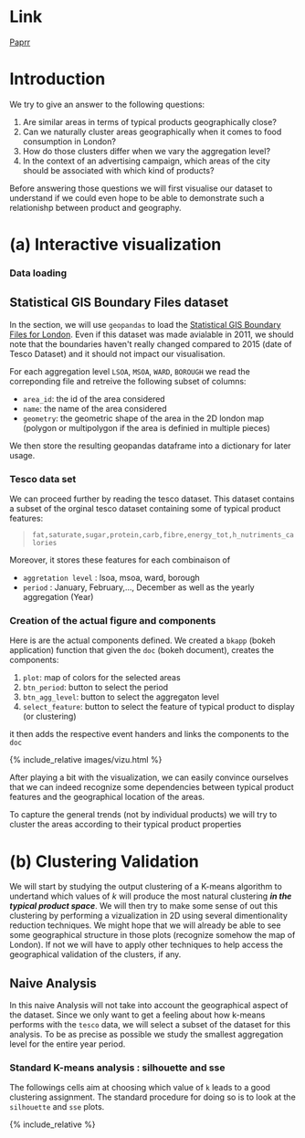 # Link
[Paprr](https://giordano-lucas.github.io/ADA-2020-Tesco-Extension/)

# Introduction

We try to give an answer to the following questions:

1. Are similar areas in terms of typical products geographically close?
2. Can we naturally cluster areas geographically when it comes to food consumption in London?
3. How do those clusters differ when we vary the aggregation level?
4. In the context of an advertising campaign, which areas of the city should be associated with which kind of products?

Before answering those questions we will first visualise our dataset to understand if we could even hope to be able to demonstrate such a relationishp between product and geography.

# (a) Interactive visualization
### Data loading
## Statistical GIS Boundary Files dataset

In the section, we will use ```geopandas``` to load the [Statistical GIS Boundary Files for London](https://data.london.gov.uk/dataset/statistical-gis-boundary-files-london). Even if this dataset was made avialable in 2011, we should note that the boundaries haven't really changed compared to 2015 (date of Tesco Dataset) and it should not impact our visualisation.

For each aggregation level ```LSOA```, ```MSOA```, ```WARD```, ```BOROUGH``` we read the correponding file and retreive the following subset of columns: 

* ```area_id```: the id of the area considered
* ```name```: the name of the area considered
* ```geometry```: the geometric shape of the area in the 2D london map (polygon or multipolygon if the area is definied in multiple pieces)

We then store the resulting geopandas dataframe into a dictionary for later usage.

### Tesco data set

We can proceed further by reading the tesco dataset. This dataset contains a subset of the orginal tesco dataset containing some of typical product features:

> ```fat,saturate,sugar,protein,carb,fibre,energy_tot,h_nutriments_calories```

Moreover, it stores these features for each combinaison of 

 * ```aggretation level``` : lsoa, msoa, ward, borough 
 * ```period```            : January, February,..., December as well as the yearly aggregation (Year)

 ### Creation of the actual figure and components
Here is are the actual components defined. We created a ```bkapp``` (bokeh application) function that given the ```doc``` (bokeh document), creates the components:

1. ```plot```: map of colors for the selected areas
2. ```btn_period```: button to select the period
3. ```btn_agg_level```: button to select the aggregaton level
4. ```select_feature```: button to select the feature of typical product to display (or clustering)

it then adds the respective event handers and links the components to the ```doc```

{% include_relative images/vizu.html %}

After playing a bit with the visualization, we can easily convince ourselves that we can indeed recognize some dependencies between typical product features and the geographical location of the areas.

To capture the general trends (not by individual products) we will try to cluster the areas according to their typical product properties

# (b) Clustering Validation

We will start by studying the output clustering of a K-means algorithm to undertand which values of $k$ will produce the most natural clustering __*in the typical product space*__. We will then try to make some sense of out this clustering by performing a vizualization in 2D using several dimentionality reduction techniques. We might hope that we will already be able to see some geographical structure in those plots (recognize somehow the map of London). If not we will have to apply other techniques to help access the geographical validation of the clusters, if any.

## Naive Analysis
In this naive Analysis will not take into account the geographical aspect of the dataset. Since we only want to get a feeling about how k-means performs with the ```tesco``` data, we will select a subset of the dataset for this analysis. To be as precise as possible we study the smallest aggregation level for the entire year period.

### Standard K-means analysis : silhouette and sse
The followings cells aim at choosing which value of ```k``` leads to a good clustering assignment. The standard procedure for doing so is to look at the ```silhouette``` and ```sse``` plots.

{% include_relative  %}
